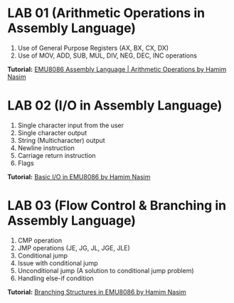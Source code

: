 # LAB 01 (Arithmetic Operations in Assembly Language)
1. Use of General Purpose Registers (AX, BX, CX, DX) <br>
2. Use of MOV, ADD, SUB, MUL, DIV, NEG, DEC, INC operations <br>

<b>Tutorial:</b> [EMU8086 Assembly Language | Arithmetic Operations by Hamim Nasim](https://www.youtube.com/watch?v=5bEnEsh542Q&list=PLh1_aZhLeIxuxO6rtPWBpeZlnOq1bDo9Q&index=2)

# LAB 02 (I/O in Assembly Language)
1. Single character input from the user
2. Single character output
3. String (Multicharacter) output
4. Newline instruction
5. Carriage return instruction
6. Flags <br>

<b>Tutorial:</b> [Basic I/O in EMU8086 by Hamim Nasim](https://www.youtube.com/watch?v=JkSpvp_nbe0&list=PLh1_aZhLeIxuxO6rtPWBpeZlnOq1bDo9Q&index=2)

# LAB 03 (Flow Control & Branching in Assembly Language)
1. CMP operation
2. JMP operations (JE, JG, JL, JGE, JLE)
3. Conditional jump
4. Issue with conditional jump
5. Unconditional jump (A solution to conditional jump problem)
6. Handling else-if condition <be>

<b>Tutorial:</b> [Branching Structures in EMU8086 by Hamim Nasim](https://www.youtube.com/watch?v=Wk08BKfHPVA&list=PLh1_aZhLeIxuxO6rtPWBpeZlnOq1bDo9Q&index=3)

